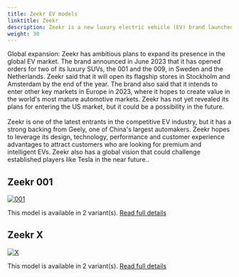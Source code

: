 ```yaml
---
title: Zeekr EV models
linktitle: Zeekr
description: Zeekr is a new luxury electric vehicle (EV) brand launched by Geely Automobile in 2021. The brand aims to compete with Tesla and other high-end EV makers in China and beyond. Zeekr's EV strategy is based on four pillars design, technology, performance and customer experience.
weight: 30
---
```

Global expansion: Zeekr has ambitious plans to expand its presence in the global EV market. The brand announced in June 2023 that it has opened orders for two of its luxury SUVs, the 001 and the 009, in Sweden and the Netherlands. Zeekr said that it will open its flagship stores in Stockholm and Amsterdam by the end of the year. The brand also said that it intends to enter other key markets in Europe in 2023, where it hopes to create value in the world's most mature automotive markets. Zeekr has not yet revealed its plans for entering the US market, but it could be a possibility in the future.<br/> </br>Zeekr is one of the latest entrants in the competitive EV industry, but it has a strong backing from Geely, one of China's largest automakers. Zeekr hopes to leverage its design, technology, performance and customer experience advantages to attract customers who are looking for premium and intelligent EVs. Zeekr also has a global vision that could challenge established players like Tesla in the near future..


## Zeekr 001

[![001](https://media.evkx.net/multimedia/models/zeekr/001/001_performance_awd/main_1_st.jpg)](001)

This model is available in 2 variant(s). 
[Read full details](001/)

## Zeekr X

[![X](https://media.evkx.net/multimedia/models/zeekr/x/x_privelige_awd/main_1_st.jpg)](x)

This model is available in 2 variant(s). 
[Read full details](x/)
